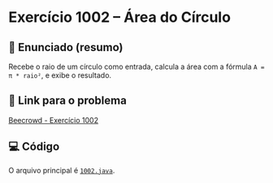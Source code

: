# Exercício 1002 – Área do Círculo

## 📝 Enunciado (resumo)
Recebe o raio de um círculo como entrada, calcula a área com a fórmula `A = π * raio²`, e exibe o resultado.

## 🔗 Link para o problema
[Beecrowd - Exercício 1002](https://www.beecrowd.com.br/judge/pt/problems/view/1002)

## 💻 Código
O arquivo principal é [`1002.java`](1002.java).
